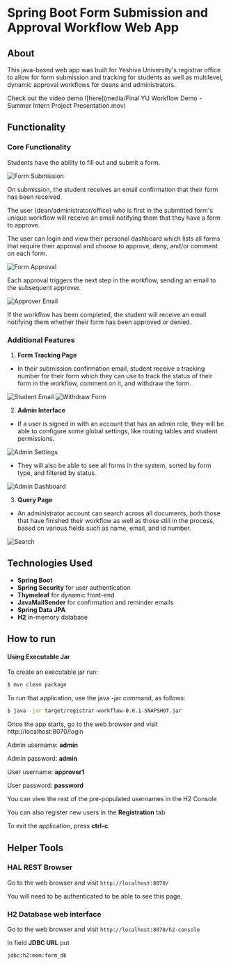 # Spring Boot Form Submission and Approval Workflow Web App



## About
This java-based web app was built for Yeshiva University's registrar office to allow for form
submission and tracking for students as well as multilevel, dynamic approval workflows for
deans and administrators.

Check out the video demo ![here](media/Final YU Workflow Demo - Summer Intern Project Presentation.mov)


## Functionality

### Core Functionality
Students have the ability to fill out and submit a form.

![Form Submission](media/formSubmission.gif)

On submission, the student receives
an email confirmation that their form has been received.

The user (dean/administrator/office) who is first in the submitted form's
unique workflow will receive an email notifying them that they have a form
to approve.

The user can login and view their personal dashboard which lists
all forms that require their approval and choose to approve, deny, and/or comment
on each form.

![Form Approval](media/approval.gif)

Each approval triggers the next step in the workflow, sending an email to the subsequent approver.

![Approver Email](media/approver_email.gif)

If the workflow has been completed, the student will receive an email notifying them whether their form has been approved or denied.

### Additional Features
1. **Form Tracking Page**
- In their submission confirmation email, student receive a tracking number for their form which they can use to track the status of their form in the workflow, comment on it, and withdraw the form.

![Student Email](media/student_email.gif)
![Withdraw Form](media/withdraw_form.gif)

2. **Admin Interface**
- If a user is signed in with an account that has an admin role, they will be able to configure some global settings, like routing tables and student permissions.

![Admin Settings](media/admin_settings.gif)

- They will also be able to see all forms in the system, sorted by form type, and filtered by status.

![Admin Dashboard](media/admin_dashboard.gif)

3. **Query Page**

- An administrator account can search across all documents, both those that have finished their workflow as well as those still in the process, based on various fields such as name, email, and id number.

![Search](media/search.gif)

## Technologies Used
- **Spring Boot**
- **Spring Security** for user authentication
- **Thymeleaf** for dynamic front-end
- **JavaMailSender** for confirmation and reminder emails
- **Spring Data JPA**
- **H2** in-memory database

## How to run

#### Using Executable Jar

To create an executable jar run:

```bash
$ mvn clean package
```

To run that application, use the java -jar command, as follows:

```bash
$ java -jar target/registrar-workflow-0.0.1-SNAPSHOT.jar
```

Once the app starts, go to the web browser and visit http://localhost:8070/login

Admin username: **admin**

Admin password: **admin**

User username: **approver1**

User password: **password**

You can view the rest of the pre-populated usernames in the H2 Console

You can also register new users in the **Registration** tab

To exit the application, press **ctrl-c**.

## Helper Tools

### HAL REST Browser

Go to the web browser and visit `http://localhost:8070/`

You will need to be authenticated to be able to see this page.

### H2 Database web interface

Go to the web browser and visit `http://localhost:8070/h2-console`

In field **JDBC URL** put
```
jdbc:h2:mem:form_db
